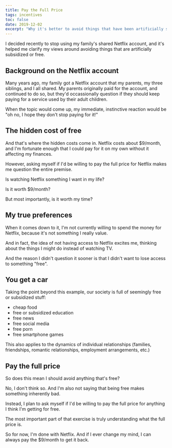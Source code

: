 ```yaml
---
title: Pay the Full Price
tags: incentives
toc: false
date: 2019-12-02
excerpt: "Why it's better to avoid things that have been artificially subsidized"
---
```


I decided recently to stop using my family's shared Netflix account, and it's helped me clarify my views around avoiding things that are artificially subsidized or free.

## Background on the Netflix account
Many years ago, my family got a Netflix account that my parents, my three siblings, and I all shared. My parents originally paid for the account, and continued to do so, but they'd occassionally question if they should keep paying for a service used by their adult children.

When the topic would come up, my immediate, instinctive reaction would be "oh no, I hope they don't stop paying for it!"

## The hidden cost of free
And that's where the hidden costs come in. Netflix costs about $9/month, and I'm fortunate enough that I could pay for it on my own without it affecting my finances.

However, asking myself if I'd be willing to pay the full price for Netflix makes me question the entire premise.

Is watching Netflix something I want in my life?

Is it worth $9/month?

But most importantly, is it worth my time?

## My true preferences
When it comes down to it, I'm not currently willing to spend the money for Netflix, because it's not something I really value.

And in fact, the idea of not having access to Netflix excites me, thinking about the things I might do instead of watching TV.

And the reason I didn't question it sooner is that I didn't want to lose access to something "free".

## You get a car
Taking the point beyond this example, our society is full of seemingly free or subsidized stuff:
  * cheap food
  * free or subsidized education
  * free news
  * free social media
  * free porn
  * free smartphone games

This also applies to the dynamics of individual relationships (families, friendships, romantic relationships, employment arrangements, etc.)

## Pay the full price
So does this mean I should avoid anything that's free?

No, I don't think so. And I'm also not saying that being free makes something inherently bad.

Instead, I plan to ask myself if I'd be willing to pay the full price for anything I think I'm getting for free.

The most important part of that exercise is truly understanding what the full price is.

So for now, I'm done with Netflix. And if I ever change my mind, I can always pay the $9/month to get it back.
